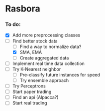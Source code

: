 # Rasbora

### To do: ###
- [x] Add more preprocessing classes
- [ ] Find better stock data
  - [ ] Find a way to normalize data?
  - [x] SMA, EMA
  - [ ] Create aggregated data
- [ ] Implement real time data collection
- [ ] Try K-Nearest neighbor
  - [ ] Pre-classify future instances for speed
  - [ ] Try ensemble approach
- [ ] Try Perceptrons
- [ ] Start paper trading
- [ ] Find an api (Alpacca?)
- [ ] Start real trading
